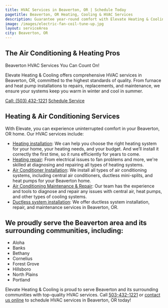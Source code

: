 ```yaml
---
title: HVAC Services in Beaverton, OR | Schedule Today
pagetitle: Beaverton, OR Heating, Cooling & HVAC Services
description: Guarantee year-round comfort with Elevate Heating & Cooling's HVAC services. Your Beaverton, OR home deserves the best heating and cooling services available.
image: /images/electric-fan-coil-tune-up.jpg
layout: serviceArea
city: Beaverton, OR
---
```


## The Air Conditioning & Heating Pros

Beaverton HVAC Services You Can Count On!

Elevate Heating & Cooling offers comprehensive HVAC services in Beaverton, OR, committed to the highest standards of quality. From furnace and heat pump installations to repairs, replacements, and maintenance, we ensure your systems keep you warm in winter and cool in summer.

<a class="btn margin-inline-end-16" data-type="accent" href="tel:5034321221">Call: (503) 432-1221</a>
<a class="btn margin-block-start-16" data-type="secondary" href="https://book.elevateheating.com/web-schedule-a-service-form">Schedule Service</a>

## Heating & Air Conditioning Services

With Elevate, you can experience uninterrupted comfort in your Beaverton, OR home. Our HVAC services include:

- [Heating installation](../../heating-installation/): We can help you choose the right heating system for your home, your heating needs, and your budget. And we’ll install it correctly the first time, so it runs efficiently for years to come.
- [Heating repair](../../heating-repair/): From electrical issues to fan problems and more, we're skilled at diagnosing and repairing all types of heating systems.
- [Air Conditioner Installation](../../ac-installation/): We install all types of air conditioning systems, including central air conditioners, ductless mini-splits, and heat pumps for your Beaverton home.
- [Air Conditioning Maintenance & Repair](../../ac-repair-and-maintenance/): Our team has the experience and tools to diagnose and repair any issues with central air, heat pumps, and other types of cooling systems.
- [Ductless system installation](../../ductless-mini-split-installations/): We offer ductless system installation, repair, and maintenance services in Beaverton, OR.

## We proudly serve the Beaverton area and its surrounding communities, including:

- Aloha
- Banks
- Bethany
- Cornelius
- Forest Grove
- Hillsboro
- North Plains
- Portland


Elevate Heating & Cooling is proud to serve Beaverton and its surrounding communities with top-quality HVAC services. Call [503-432-1221](tel:5034321221) or [contact us online](../../contact-us/) to schedule HVAC services in Beaverton, OR today!